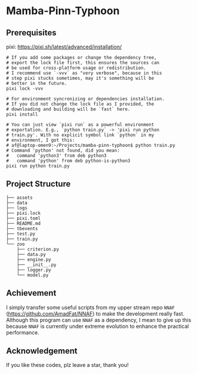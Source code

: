 # Mamba-Pinn-Typhoon

## Prerequisites

pixi: https://pixi.sh/latest/advanced/installation/

```shell
# If you add some packages or change the dependency tree,
# export the lock file first, this ensures the sources can
# be used for cross-platform usage or redistribution.
# I recommend use `-vvv` as "very verbose", because in this
# step pixi stucks sometimes, may it's something will be
# better in the future.
pixi lock -vvv 

# For environment syncronizing or dependencies installation.
# If you did not change the lock file as I provided, the
# downloading and building will be `fast` here.
pixi install

# You can just view `pixi run` as a powerful environment
# exportation. E.g., `python train.py` -> 'pixi run python
# train.py'. With no explicit symbol link `python` in my
# environment, I got this:
# af@laptop-omen9:~/Projects/mamba-pinn-typhoon$ python train.py 
# Command 'python' not found, did you mean:
#   command 'python3' from deb python3
#   command 'python' from deb python-is-python3
pixi run python train.py
```

## Project Structure

```
├── assets
├── data
├── logs
├── pixi.lock
├── pixi.toml
├── README.md
├── tbevents
├── test.py
├── train.py
└── zoo
    ├── criterion.py
    ├── data.py
    ├── engine.py
    ├── __init__.py
    ├── logger.py
    └── model.py
```

## Achievement

I simply transfer some useful scripts from my upper stream repo `NNAF` (https://github.com/AmadFat/NNAF) to make the development really fast. Although this program can use `NNAF` as a dependency, I mean to give up this because `NNAF` is currently under extreme evolution to enhance the practical performance.

## Acknowledgement

If you like these codes, plz leave a star, thank you!